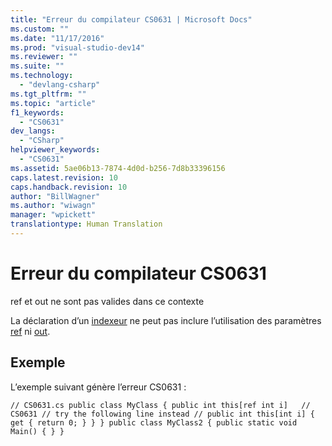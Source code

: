 ```yaml
---
title: "Erreur du compilateur CS0631 | Microsoft Docs"
ms.custom: ""
ms.date: "11/17/2016"
ms.prod: "visual-studio-dev14"
ms.reviewer: ""
ms.suite: ""
ms.technology: 
  - "devlang-csharp"
ms.tgt_pltfrm: ""
ms.topic: "article"
f1_keywords: 
  - "CS0631"
dev_langs: 
  - "CSharp"
helpviewer_keywords: 
  - "CS0631"
ms.assetid: 5ae06b13-7874-4d0d-b256-7d8b33396156
caps.latest.revision: 10
caps.handback.revision: 10
author: "BillWagner"
ms.author: "wiwagn"
manager: "wpickett"
translationtype: Human Translation
---
```

# Erreur du compilateur CS0631
ref et out ne sont pas valides dans ce contexte  
  
 La déclaration d’un [indexeur](../../csharp/programming-guide/indexers/index.md) ne peut pas inclure l’utilisation des paramètres [ref](../../csharp/language-reference/keywords/ref.md) ni [out](../../csharp/language-reference/keywords/out.md).  
  
## Exemple  
 L’exemple suivant génère l’erreur CS0631 :  
  
```  
// CS0631.cs public class MyClass { public int this[ref int i]   // CS0631 // try the following line instead // public int this[int i] { get { return 0; } } } public class MyClass2 { public static void Main() { } }  
```